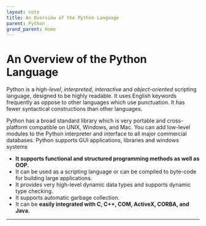 ```yaml
---
layout: note
title: An Overview of the Python Language
parent: Python
grand_parent: Home
---
```


# An Overview of the Python Language

Python is a _high-level_, _interpreted_, _interactive_ and _object-oriented_ scripting language, designed to be highly readable. It uses English keywords frequently as oppose to other languages which use punctuation. It has fewer syntactical constructions than other languages.

Python has a broad standard library which is very portable and cross-platform compatible on UNIX, Windows, and Mac. You can add low-level modules to the Python interpreter and interface to all major commercial databases. Python supports GUI applications, libraries and windows systems

- **It supports functional and structured programming methods as well as OOP.**
- It can be used as a scripting language or can be compiled to byte-code for building large applications.
- It provides very high-level dynamic data types and supports dynamic type checking.
- It supports automatic garbage collection.
- It can be **easily integrated with C, C++, COM, ActiveX, CORBA, and Java.**

---

